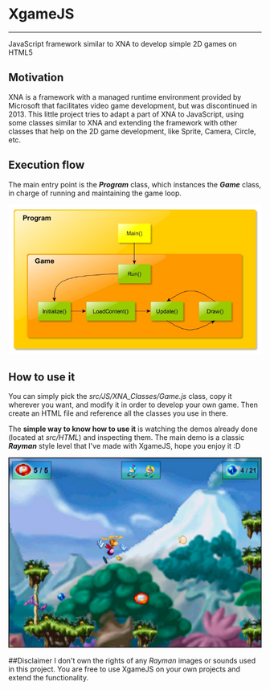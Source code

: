 # XgameJS
------
JavaScript framework similar to XNA to develop simple 2D games on HTML5

## Motivation
XNA is a framework with a managed runtime environment provided by Microsoft that facilitates video game development, but was discontinued in 2013.
This little project tries to adapt a part of XNA to JavaScript, using some classes similar to XNA and extending the framework with other classes that help on the 2D game development, like Sprite, Camera, Circle, etc.

## Execution flow
The main entry point is the **_Program_** class, which instances the **_Game_** class, in charge of running and maintaining the game loop.

![alt text](https://github.com/Rockam/XgameJS/blob/master/execution_flow.jpg "Execution flow")

## How to use it
You can simply pick the _src/JS/XNA_Classes/Game.js_ class, copy it wherever you want, and modify it in order to develop your own game. Then create an HTML file and reference all the classes you use in there.

The **simple way to know how to use it** is watching the demos already done (located at _src/HTML_) and inspecting them.
The main demo is a classic **_Rayman_** style level that I've made with XgameJS, hope you enjoy it :D

![alt text](https://github.com/Rockam/XgameJS/blob/master/Rayman_screenshot.png "Rayman demo")

##Disclaimer
I don't own the rights of any _Rayman_ images or sounds used in this project. 
You are free to use XgameJS on your own projects and extend the functionality.
